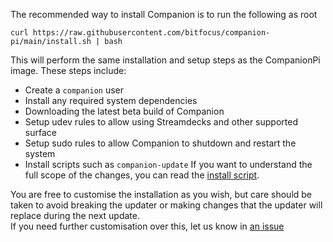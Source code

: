 The recommended way to install Companion is to run the following as root

```
curl https://raw.githubusercontent.com/bitfocus/companion-pi/main/install.sh | bash
```

This will perform the same installation and setup steps as the CompanionPi image.
These steps include:
 * Create a `companion` user
 * Install any required system dependencies
 * Downloading the latest beta build of Companion
 * Setup udev rules to allow using Streamdecks and other supported surface
 * Setup sudo rules to allow Companion to shutdown and restart the system
 * Install scripts such as `companion-update`
If you want to understand the full scope of the changes, you can read the [install script](https://github.com/bitfocus/companion-pi/blob/main/install.sh).

You are free to customise the installation as you wish, but care should be taken to avoid breaking the updater or making changes that the updater will replace during the next update.  
If you need further customisation over this, let us know in [an issue](https://github.com/bitfocus/companion-pi/issues)
